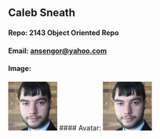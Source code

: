 ## Caleb Sneath
#### Repo: 2143 Object Oriented Repo
#### Email: ansengor@yahoo.com
#### Image:
<img src="CalebSneath.png" width="100">
#### Avatar:
<img src="CalebSneath.png" width="100">
